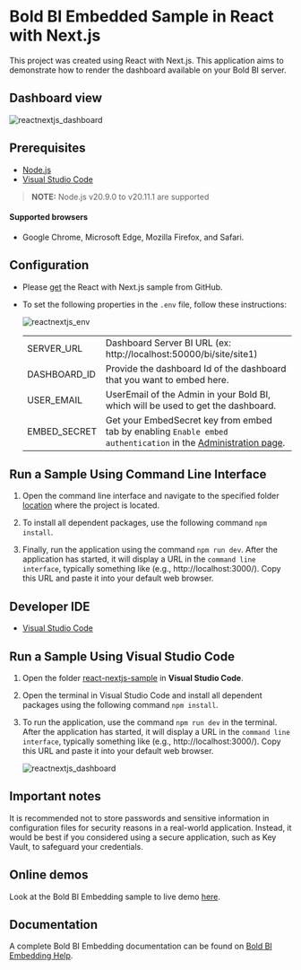 # Bold BI Embedded Sample in React with Next.js

This project was created using React with Next.js. This application aims to demonstrate how to render the dashboard available on your Bold BI server.

## Dashboard view

![reactnextjs_dashboard](https://github.com/boldbi/react-with-nextjs-sample/assets/129487075/2925724b-f2d8-4e4e-ae1f-8046e9c4eee9)

## Prerequisites
 
 * [Node.js](https://nodejs.org/en/)
 * [Visual Studio Code](https://code.visualstudio.com/download)
 > **NOTE:** Node.js v20.9.0 to v20.11.1 are supported

 #### Supported browsers
  
  * Google Chrome, Microsoft Edge, Mozilla Firefox, and Safari.

 ## Configuration

  * Please [get](https://github.com/boldbi/react-with-nextjs-sample/tree/master/react-nextjs-sample) the React with Next.js sample from GitHub. 

  * To set the following properties in the `.env` file, follow these instructions:
    
    ![reactnextjs_env](https://github.com/boldbi/react-with-nextjs-sample/assets/129487075/c997f9b9-bea3-4aa1-afdb-b8c7e5c143e7)

    <meta charset="utf-8"/>
    <table>
    <tbody>
        <tr>
            <td align="left">SERVER_URL</td>
            <td align="left">Dashboard Server BI URL (ex: http://localhost:50000/bi/site/site1)</td>
        </tr>
        <tr>
            <td align="left">DASHBOARD_ID</td>
            <td align="left">Provide the dashboard Id of the dashboard that you want to embed here.</td>
        </tr>
        <tr>
            <td align="left">USER_EMAIL</td>
            <td align="left">UserEmail of the Admin in your Bold BI, which will be used to get the dashboard.</td>
        </tr>
        <tr>
        <td align="left">EMBED_SECRET</td>
            <td align="left">Get your EmbedSecret key from embed tab by enabling <code>Enable embed authentication</code> in the <a href='https://help.boldbi.com/embedded-bi/site-administration/embed-settings/'>Administration page</a>. </td>
        </tr>   
    </tbody>
    </table>   

## Run a Sample Using Command Line Interface

  1. Open the command line interface and navigate to the specified folder [location](https://github.com/boldbi/react-with-nextjs-sample/tree/master/react-nextjs-sample) where the project is located.

  2. To install all dependent packages, use the following command `npm install`.
  
  3. Finally, run the application using the command `npm run dev`. After the application has started, it will display a URL in the `command line interface`, typically something like (e.g., http://localhost:3000/). Copy this URL and paste it into your default web browser.
  
 ## Developer IDE

  * [Visual Studio Code](https://code.visualstudio.com/download)

## Run a Sample Using Visual Studio Code

  1. Open the folder [react-nextjs-sample](https://github.com/boldbi/react-with-nextjs-sample/tree/master/react-nextjs-sample) in **Visual Studio Code**.

  2. Open the terminal in Visual Studio Code and install all dependent packages using the following command `npm install`.
  
  3. To run the application, use the command `npm run dev` in the terminal. After the application has started, it will display a URL in the `command line interface`, typically something like (e.g., http://localhost:3000/). Copy this URL and paste it into your default web browser.
    
      ![reactnextjs_dashboard](https://github.com/boldbi/react-with-nextjs-sample/assets/129487075/d1c813b9-49e1-4711-a0e4-98cab18c87b4)

## Important notes

It is recommended not to store passwords and sensitive information in configuration files for security reasons in a real-world application. Instead, it would be best if you considered using a secure application, such as Key Vault, to safeguard your credentials.

## Online demos

Look at the Bold BI Embedding sample to live demo [here](https://samples.boldbi.com/embed).

## Documentation

A complete Bold BI Embedding documentation can be found on [Bold BI Embedding Help](https://help.boldbi.com/embedded-bi/javascript-based/).

